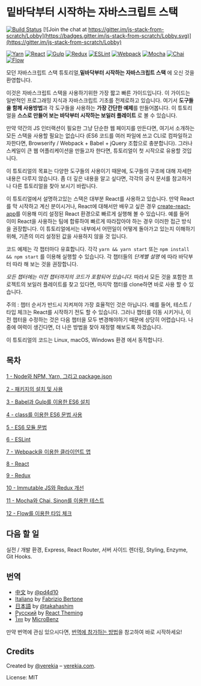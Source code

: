 # 밑바닥부터 시작하는 자바스크립트 스택

[![Build Status](https://travis-ci.org/verekia/js-stack-from-scratch.svg?branch=master)](https://travis-ci.org/verekia/js-stack-from-scratch) [![Join the chat at https://gitter.im/js-stack-from-scratch/Lobby](https://badges.gitter.im/js-stack-from-scratch/Lobby.svg)](https://gitter.im/js-stack-from-scratch/Lobby)

[![Yarn](/img/yarn.png)](https://yarnpkg.com/)
[![React](/img/react.png)](https://facebook.github.io/react/)
[![Gulp](/img/gulp.png)](http://gulpjs.com/)
[![Redux](/img/redux.png)](http://redux.js.org/)
[![ESLint](/img/eslint.png)](http://eslint.org/)
[![Webpack](/img/webpack.png)](https://webpack.github.io/)
[![Mocha](/img/mocha.png)](https://mochajs.org/)
[![Chai](/img/chai.png)](http://chaijs.com/)
[![Flow](/img/flow.png)](https://flowtype.org/)

모던 자바스크립트 스택 튜토리얼,**밑바닥부터 시작하는 자바스크립트 스택** 에 오신 것을 환영합니다.

이것은 자바스크립트 스택을 사용하기위한 가장 짧고 빠른 가이드입니다. 이 가이드는 일반적인 프로그래밍 지식과 자바스크립트 기초를 전제로하고 있습니다. 여기서 **도구들을 함께 사용방법**과 각 도구들을 사용하는 **가장 간단한 예제**를 만들어봅니다. 이 튜토리얼을 **스스로 만들어 보는 바닥부터 시작하는 보일러 플레이트** 로 볼 수 있습니다.

만약 약간의 JS 인터랙션이 필요한 그냥 단순한 웹 페이지를 만든다면, 여기서 소개하는 모든 스택을 사용할 필요는 없습니다 (ES6 코드를 여러 파일에 쓰고 CLI로 컴파일하고자한다면, Browserify / Webpack + Babel + jQuery 조합으로 충분합니다). 그러나 스케일이 큰 웹 어플리케이션을 만들고자 한다면, 튜토리얼이 첫 시작으로 유용할 것입니다.

이 튜토리얼의 목표는 다양한 도구들의 사용이기 때문에, 도구들의 구조에 대해 자세한 내용은 다루지 않습니다. 좀 더 깊은 내용을 알고 싶다면, 각각의 공식 문서를 참고하거나 다른 튜토리얼을 찾아 보시기 바랍니다.

이 튜토리얼에서 설명하고있는 스택은 대부분 React를 사용하고 있습니다. 만약 React를 막 시작하고 계신 분이시거나, React에 대해서만 배우고 싶은 경우 [create-react-app](https://github.com/facebookincubator/create-react-app)를 이용해 미리 설정된 React 환경으로 빠르게 실행해 볼 수 있습니다. 예를 들어 이미 React을 사용하는 팀에 합류하여 빠르게 따라잡아야 하는 경우 이러한 접근 방식을 권장합니다. 이 튜토리얼에서는 내부에서 어떤일이 어떻게 돌아가고 있는지 이해하기 위해, 기존의 미리 설정된 값을 사용하지 않을 것 입니다.

코드 예제는 각 챕터마다 유효합니다. 각각 `yarn && yarn start` 또는 `npm install && npm start` 를 이용해 실행할 수 있습니다. 각 챕터들의 *단계별 설명* 에 따라 바닥부터 따라 해 보는 것을 권장합니다.

*모든 챕터에는 이전 챕터까지의 코드가 포함되어 있습니다.* 따라서 모든 것을 포함한 프로젝트의 보일러 플레이트를 찾고 있다면, 마지막 챕터를 clone하면 바로 사용 할 수 있습니다.

주의 : 챕터 순서가 반드시 지켜져야 가장 효율적인 것은 아닙니다. 예를 들어, 테스트 / 타입 체크는 React를 시작하기 전도 할 수 있습니다. 그러나 챕터를 이동 시키거나, 이전 챕터을 수정하는 것은 다음 챕터을 모두 변경해야하기 때문에 상당히 어렵습니다. 나중에 여력이 생긴다면, 더 나은 방법을 찾아 재정렬 해보도록 하겠습니다.

이 튜토리얼의 코드는 Linux, macOS, Windows 환경 에서 동작합니다.

## 목차
[1 - Node와 NPM, Yarn, 그리고 package.json](/tutorial/1-node-npm-yarn-package-json)

[2 - 패키지의 설치 및 사용](/tutorial/2-packages)

[3 - Babel과 Gulp를 이용한 ES6 설치](/tutorial/3-es6-babel-gulp)

[4 - class를 이용한 ES6 문법 사용](/tutorial/4-es6-syntax-class)

[5 - ES6 모듈 문법](/tutorial/5-es6-modules-syntax)

[6 - ESLint](/tutorial/6-eslint)

[7 - Webpack을 이용한 클라이언트 앱](/tutorial/7-client-webpack)

[8 - React](/tutorial/8-react)

[9 - Redux](/tutorial/9-redux)

[10 - Immutable JS와 Redux 개선](/tutorial/10-immutable-redux-improvements)

[11 - Mocha와 Chai, Sinon를 이용한 테스트](/tutorial/11-testing-mocha-chai-sinon)

[12 - Flow를 이용한 타입 체크](/tutorial/12-flow)

## 다음 할 일

실전 / 개발 환경, Express, React Router, 서버 사이드 렌더링, Styling, Enzyme, Git Hooks.

## 번역

- [中文](https://github.com/pd4d10/js-stack-from-scratch) by [@pd4d10](http://github.com/pd4d10)
- [Italiano](https://github.com/fbertone/js-stack-from-scratch) by [Fabrizio Bertone](https://github.com/fbertone)
- [日本語](https://github.com/takahashim/js-stack-from-scratch) by [@takahashim](https://github.com/takahashim)
- [Русский](https://github.com/UsulPro/js-stack-from-scratch) by [React Theming](https://github.com/sm-react/react-theming)
- [ไทย](https://github.com/MicroBenz/js-stack-from-scratch) by [MicroBenz](https://github.com/MicroBenz)

만약 번역에 관심 있으시다면, [번역에 참가하는 방법](/how-to-translate.md)을 참고하여 바로 시작하세요!

## Credits

Created by [@verekia](https://twitter.com/verekia) – [verekia.com](http://verekia.com/).

License: MIT
